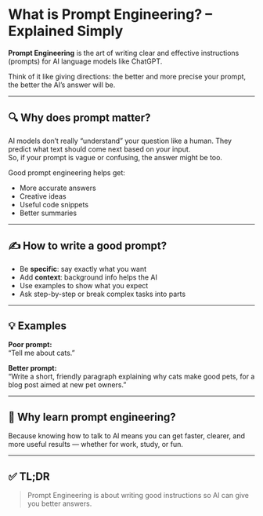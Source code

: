 # What is Prompt Engineering? – Explained Simply

**Prompt Engineering** is the art of writing clear and effective instructions (prompts) for AI language models like ChatGPT.

Think of it like giving directions: the better and more precise your prompt, the better the AI’s answer will be.

---

## 🔍 Why does prompt matter?

AI models don’t really “understand” your question like a human. They predict what text should come next based on your input.  
So, if your prompt is vague or confusing, the answer might be too.

Good prompt engineering helps get:
- More accurate answers  
- Creative ideas  
- Useful code snippets  
- Better summaries  

---

## ✍️ How to write a good prompt?

- Be **specific**: say exactly what you want  
- Add **context**: background info helps the AI  
- Use examples to show what you expect  
- Ask step-by-step or break complex tasks into parts  

---

## 💡 Examples

**Poor prompt:**  
“Tell me about cats.”

**Better prompt:**  
“Write a short, friendly paragraph explaining why cats make good pets, for a blog post aimed at new pet owners.”

---

## 🎯 Why learn prompt engineering?

Because knowing how to talk to AI means you can get faster, clearer, and more useful results — whether for work, study, or fun.

---

## ✅ TL;DR

> Prompt Engineering is about writing good instructions so AI can give you better answers.
